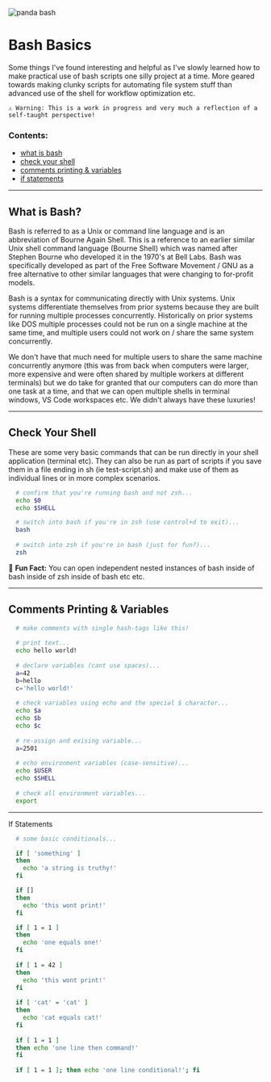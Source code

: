 ![panda bash](https://media.tenor.com/images/ea183b7108f1ca7b4788aea8b3d7a57b/tenor.gif)

# Bash Basics

Some things I've found interesting and helpful as I've slowly learned how to make practical use of bash scripts one silly project at a time. More geared towards making clunky scripts for automating file system stuff than advanced use of the shell for workflow optimization etc.

```
⚠️ Warning: This is a work in progress and very much a reflection of a self-taught perspective!
```

### Contents:
* [what is bash](#what-is-bash)
* [check your shell](#check-your-shell)
* [comments printing & variables](#comments-printing--variables)
* [if statements](#if-statements)

---

## What is Bash?

Bash is referred to as a Unix or command line language and is an abbreviation of Bourne Again Shell. This is a reference to an earlier similar Unix shell command language (Bourne Shell) which was named after Stephen Bourne who developed it in the 1970's at Bell Labs. Bash was specifically developed as part of the Free Software Movement / GNU as a free alternative to other similar languages that were changing to for-profit models.

Bash is a syntax for communicating directly with Unix systems. Unix systems differentiate themselves from prior systems because they are built for running multiple processes concurrently. Historically on prior systems like DOS multiple processes could not be run on a single machine at the same time, and multiple users could not work on / share the same system concurrently. 

We don't have that much need for multiple users to share the same machine concurrently anymore (this was from back when computers were larger, more expensive and were often shared by multiple workers at different terminals) but we do take for granted that our computers can do more than one task at a time, and that we can open multiple shells in terminal windows, VS Code workspaces etc. We didn't always have these luxuries!

---

## Check Your Shell

These are some very basic commands that can be run directly in your shell application (terminal etc). They can also be run as part of scripts if you save them in a file ending in sh (ie test-script.sh) and make use of them as individual lines or in more complex scenarios.

```bash
  # confirm that you're running bash and not zsh...
  echo $0
  echo $SHELL

  # switch into bash if you're in zsh (use control+d to exit)...
  bash
  
  # switch into zsh if you're in bash (just for fun?)...
  zsh
```

📌 **Fun Fact:** You can open independent nested instances of bash inside of bash inside of zsh inside of bash etc etc.

---

## Comments Printing & Variables
```bash
  # make comments with single hash-tags like this!
  
  # print text...
  echo hello world!
  
  # declare variables (cant use spaces)...
  a=42
  b=hello
  c='hello world!'
  
  # check variables using echo and the special $ charactor...
  echo $a
  echo $b
  echo $c
  
  # re-assign and exising variable...
  a=2501
  
  # echo environment variables (case-sensitive)...
  echo $USER
  echo $SHELL
  
  # check all environment variables...
  export
```

---

If Statements
```bash
  # some basic conditionals...

  if [ 'something' ]
  then
    echo 'a string is truthy!'
  fi

  if []
  then
    echo 'this wont print!'
  fi

  if [ 1 = 1 ]
  then
    echo 'one equals one!'
  fi
  
  if [ 1 = 42 ]
  then
    echo 'this wont print!'
  fi
  
  if [ 'cat' = 'cat' ]
  then
    echo 'cat equals cat!'
  fi
  
  if [ 1 = 1 ]
  then echo 'one line then command!'
  fi
  
  if [ 1 = 1 ]; then echo 'one line conditional!'; fi

```


